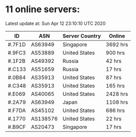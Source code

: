 # 11 online servers:

Latest update at: Sun Apr 12 23:10:10 UTC 2020

| ID | ASN | Server Country | Online |
| -- | --- | -------------- | ------ |
| #.7F1D | AS63949 | Singapore | 3692 hrs |
| #.9FC3 | AS53889 | United States | 900 hrs |
| #.1F2B | AS49392 | Russia | 42 hrs |
| #.C133 | AS51659 | Russia | 17 hrs |
| #.0B84 | AS35913 | United States | 87 hrs |
| #.C348 | AS35913 | United States | 165 hrs |
| #.E069 | AS40065 | United States | 2428 hrs |
| #.2A79 | AS63949 | Japan | 1108 hrs |
| #.F7DA | AS45102 | United States | 686 hrs |
| #.1770 | AS138576 | United States | 22 hrs |
| #.B9CF | AS20473 | Singapore | 17 hrs |

